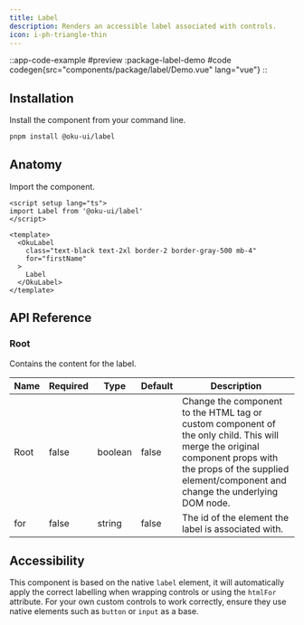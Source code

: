 ```yaml
---
title: Label
description: Renders an accessible label associated with controls.
icon: i-ph-triangle-thin
---
```



::app-code-example
#preview
:package-label-demo
#code
codegen{src="components/package/label/Demo.vue" lang="vue"}
::

## Installation

Install the component from your command line.

```bash
pnpm install @oku-ui/label
```

## Anatomy

Import the component.

```vue
<script setup lang="ts">
import Label from '@oku-ui/label'
</script>

<template>
  <OkuLabel
    class="text-black text-2xl border-2 border-gray-500 mb-4"
    for="firstName"
  >
    Label
  </OkuLabel>
</template>
```

## API Reference

### Root

Contains the content for the label.

| Name | Required | Type | Default | Description |
| --- | --- | --- | --- | --- |
| <div class="code">Root</div> | <div class="code">false</div> | <div class="code">boolean</div> | <div class="code">false</div> | Change the component to the HTML tag or custom component of the only child. This will merge the original component props with the props of the supplied element/component and change the underlying DOM node. |
| <div class="code">for</div> | <div class="code">false</div> | <div class="code">string</div> | <div class="code">false</div> | The id of the element the label is associated with. |

## Accessibility

This component is based on the native `label` element, it will automatically apply the correct labelling when wrapping controls or using the `htmlFor` attribute. For your own custom controls to work correctly, ensure they use native elements such as `button` or `input` as a base.